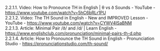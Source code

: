 2.2.1.1. Video: How to Pronounce TH in English | θ vs ð Sounds - YouTube - https://www.youtube.com/watch?v=5hC6bRLr1PU  
2.2.1.2. Video: The TH Sound in English - New and IMPROVED Lesson - YouTube - https://www.youtube.com/watch?v=CYWV4ISaBNM  
2.2.1.3. Article: Minimal Pair /ð/ and /d/ | Learn English - https://www.englishclub.com/pronunciation/minimal-pairs-th-d.php  
2.2.1.4. Article: How to Pronounce the TH Sound in English - Pronunciation Studio - https://pronunciationstudio.com/th-sound/  
